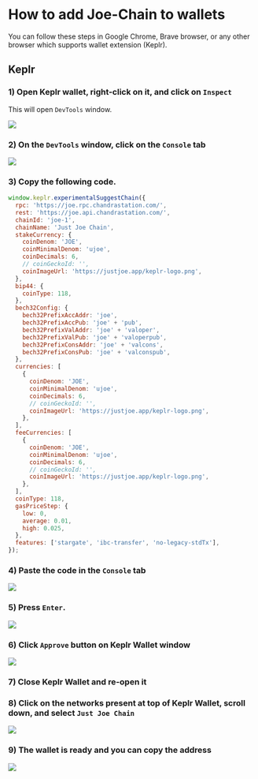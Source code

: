 # How to add Joe-Chain to wallets

You can follow these steps in Google Chrome, Brave browser, or any other browser which supports wallet extension (Keplr).

## Keplr

### 1) Open Keplr wallet, right-click on it, and click on ``Inspect``

This will open ``DevTools`` window.

![](./images/stargaze-testnet-keplr-01.png)

### 2) On the ``DevTools`` window, click on the ``Console`` tab

![](./images/stargaze-testnet-keplr-02.png)

### 3) Copy the following code.

```js
window.keplr.experimentalSuggestChain({
  rpc: 'https://joe.rpc.chandrastation.com/',
  rest: 'https://joe.api.chandrastation.com/',
  chainId: 'joe-1',
  chainName: 'Just Joe Chain',
  stakeCurrency: {
    coinDenom: 'JOE',
    coinMinimalDenom: 'ujoe',
    coinDecimals: 6,
    // coinGeckoId: '',
    coinImageUrl: 'https://justjoe.app/keplr-logo.png',
  },
  bip44: {
    coinType: 118,
  },
  bech32Config: {
    bech32PrefixAccAddr: 'joe',
    bech32PrefixAccPub: 'joe' + 'pub',
    bech32PrefixValAddr: 'joe' + 'valoper',
    bech32PrefixValPub: 'joe' + 'valoperpub',
    bech32PrefixConsAddr: 'joe' + 'valcons',
    bech32PrefixConsPub: 'joe' + 'valconspub',
  },
  currencies: [
    {
      coinDenom: 'JOE',
      coinMinimalDenom: 'ujoe',
      coinDecimals: 6,
      // coinGeckoId: '',
      coinImageUrl: 'https://justjoe.app/keplr-logo.png',
    },
  ],
  feeCurrencies: [
    {
      coinDenom: 'JOE',
      coinMinimalDenom: 'ujoe',
      coinDecimals: 6,
      // coinGeckoId: '',
      coinImageUrl: 'https://justjoe.app/keplr-logo.png',
    },
  ],
  coinType: 118,
  gasPriceStep: {
    low: 0,
    average: 0.01,
    high: 0.025,
  },
  features: ['stargate', 'ibc-transfer', 'no-legacy-stdTx'],  
});
```

### 4) Paste the code in the ``Console`` tab

![](./images/stargaze-testnet-keplr-03.png)

### 5) Press ``Enter``.

![](./images/stargaze-testnet-keplr-04.png)

### 6) Click ``Approve`` button on Keplr Wallet window

![](./images/stargaze-testnet-keplr-05.png)

### 7) Close Keplr Wallet and re-open it

### 8) Click on the networks present at top of Keplr Wallet, scroll down, and select ``Just Joe Chain``

![](./images/stargaze-testnet-keplr-06.png)

### 9) The wallet is ready and you can copy the address

![](./images/stargaze-testnet-keplr-07.png)
